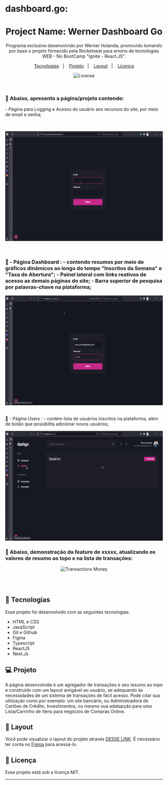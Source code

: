 # dashboard.go:

<h1 align="center"> Project Name: Werner Dashboard Go </h1>

<p align="center">
Programa exclusivo desenvolvido por Werner Holanda, promovido tomando por base o projeto fornecido pela Rocketseat para ensino de tecnologias WEB - No BootCamp "Ignite - React.JS". <br/>

</p>

<p align="center">
  <a href="#-tecnologias">Tecnologias</a>&nbsp;&nbsp;&nbsp;|&nbsp;&nbsp;&nbsp;
  <a href="#-projeto">Projeto</a>&nbsp;&nbsp;&nbsp;|&nbsp;&nbsp;&nbsp;
  <a href="#-layout">Layout</a>&nbsp;&nbsp;&nbsp;|&nbsp;&nbsp;&nbsp;
  <a href="#memo-licença">Licença</a>
</p>

<p align="center">
  <img alt="License" src="https://img.shields.io/static/v1?label=license&message=MIT&color=49AA26&labelColor=000000">
</p>

<br>

<h3>🔖 Abaixo, apresento a página/projeto contendo:</h3>

  <p>- Página para Logging e Acesso do usuário aos recursos do site, por meio de email e senha;</p>

  <br>
<p align="center">
  <img alt="Loggin/Acess" src="gif-LOGGIN ACCOUNT - Trim.gif" height="350em">
</p>
<br>

<h3>
🔖 - Página Dashboard :
  - contendo resumos por meio de gráficos dinâmicos ao longo do tempo "Inscritos da Semana" e "Taxa de Abertura";
  - Painel lateral com links reativos de acesso as demais páginas do site;
  - Barra superior de pesquisa por palavras-chave na plataforma;</h3>
<p align="center">
  <img alt="Dashboard main " src="gif-DASHBOARD AND USERS - Trim.gif" height="350em">
</p>
<br>
 🔖 - Página Users :
  - contém lista de usuários inscritos na plataforma, além de botão que possibilita adicionar novos usuários;

<p align="center">
  <img alt="Create New User" src="gif-CREATE NEW USER - Trim.gif" height="350em">
</p>
    
</h3>

<h3>🔖 Abaixo, demonstração da feature de xxxxx, atualizando os valores de resumo ao topo e na lista de transações:</h3>

<p align="center">
  <img alt="Transactions Money" src="income - DW MONEY - Pessoal — Microsoft_ Edge 2023-09-25 10-51-03 - Trim.gif" height="350em">
</p>

<br>
<br>

## 🚀 Tecnologias

Esse projeto foi desenvolvido com as seguintes tecnologias:

- HTML e CSS
- JavaScript
- Git e Github
- Figma
- Typescript
- ReactJS
- Next.Js

## 💻 Projeto

A página desenvolvida é um agregador de transações e seu resumo ao topo e construído com um layout amigável ao usuário, se adequando às necessidades de um sistema de transações de fácil acesso.
Pode citar sua utilização como por exemplo: um site bancário, ou Administradora de Cartões de Crédito, Investimentos, ou mesmo sua adatapção para uma Lista/Carrinho de Itens para negócios de Compras Online.




## 🔖 Layout

Você pode visualizar o layout do projeto através [DESSE LINK](https://www.figma.com/community/file/1187422022288947321). É necessário ter conta no [Figma](https://figma.com) para acessá-lo.

## :memo: Licença

Esse projeto está sob a licença MIT.

---
